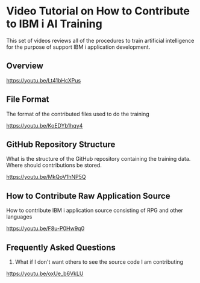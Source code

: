 # Video Tutorial on How to Contribute to IBM i AI Training

This set of videos reviews all of the procedures to train artificial intelligence
for the purpose of support IBM i application development.

## Overview

https://youtu.be/Lt41bHcXPus

## File Format

The format of the contributed files used to do the training

https://youtu.be/KoEDYb1hqy4

## GitHub Repository Structure

What is the structure of the GitHub repository containing the training data.  Where should contributions be stored.

https://youtu.be/MkQoV1hNP5Q

## How to Contribute Raw Application Source

How to contribute IBM i application source consisting of RPG and other languages

https://youtu.be/F8u-P0Hw9q0

## Frequently Asked Questions

1) What if I don't want others to see the source code I am contributing

https://youtu.be/oxUe_b6VkLU

